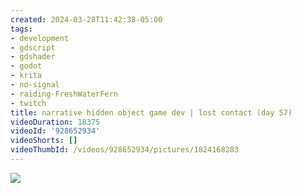 ```yaml
---
created: 2024-03-28T11:42:38-05:00
tags:
- development
- gdscript
- gdshader
- godot
- krita
- no-signal
- raiding-FreshWaterFern
- twitch
title: narrative hidden object game dev | lost contact (day 57)
videoDuration: 18375
videoId: '928652934'
videoShorts: []
videoThumbId: /videos/928652934/pictures/1824168283
---
```


![](20240328164238.jpg)

